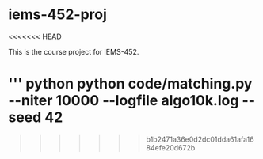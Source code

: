 # iems-452-proj
<<<<<<< HEAD

This is the course project for IEMS-452.

''' python
python code/matching.py --niter 10000 --logfile algo10k.log --seed 42
=======
>>>>>>> b1b2471a36e0d2dc01dda61afa1684efe20d672b

